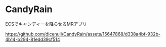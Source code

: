 # CandyRain

ECSでキャンディーを降らせるMRアプリ

https://github.com/dicenull/CandyRain/assets/15647868/d338a4bf-932b-4b14-b294-81edd39cf514

